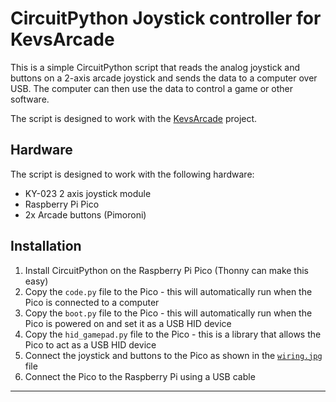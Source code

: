 # CircuitPython Joystick controller for KevsArcade

This is a simple CircuitPython script that reads the analog joystick and buttons on a 2-axis arcade joystick and sends the data to a computer over USB. The computer can then use the data to control a game or other software.

The script is designed to work with the [KevsArcade](https://www.kevsrobots.co/kevsarcade) project.

## Hardware

The script is designed to work with the following hardware:

- KY-023 2 axis joystick module
- Raspberry Pi Pico
- 2x Arcade buttons (Pimoroni)

## Installation

1. Install CircuitPython on the Raspberry Pi Pico (Thonny can make this easy)
2. Copy the `code.py` file to the Pico - this will automatically run when the Pico is connected to a computer
3. Copy the `boot.py` file to the Pico - this will automatically run when the Pico is powered on and set it as a USB HID device
4. Copy the `hid_gamepad.py` file to the Pico - this is a library that allows the Pico to act as a USB HID device
5. Connect the joystick and buttons to the Pico as shown in the [`wiring.jpg`](wiring.jpg) file
6. Connect the Pico to the Raspberry Pi using a USB cable

---
